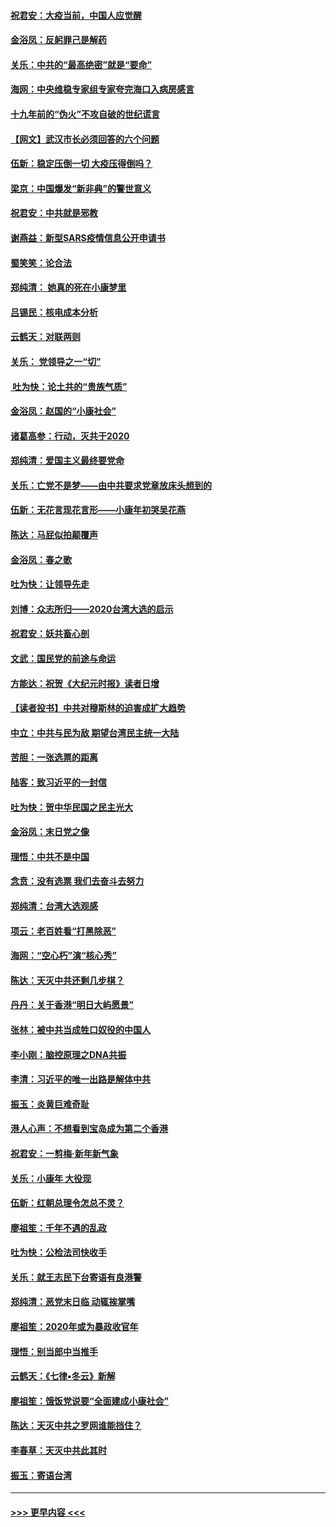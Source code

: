#### [祝君安：大疫当前，中国人应觉醒](../pages/nsc993/n11821946.md?t=01270355) 
#### [金浴凤：反躬罪己是解药](../pages/nsc993/n11820280.md?t=01270355) 
#### [关乐：中共的“最高绝密”就是“要命”](../pages/nsc993/n11816946.md?t=01270355) 
#### [海网：中央维稳专家组专家夸完海口入病房感言](../pages/nsc993/n11815138.md?t=01270355) 
#### [十九年前的“伪火”不攻自破的世纪谎言](../pages/nsc993/n11813238.md?t=01270355) 
#### [【网文】武汉市长必须回答的六个问题](../pages/nsc993/n11813848.md?t=01270355) 
#### [伍新：稳定压倒一切 大疫压得倒吗？](../pages/nsc993/n11812634.md?t=01270355) 
#### [梁京：中国爆发“新非典”的警世意义](../pages/nsc993/n11812554.md?t=01270355) 
#### [祝君安：中共就是邪教](../pages/nsc993/n11812431.md?t=01270355) 
#### [谢燕益：新型SARS疫情信息公开申请书](../pages/nsc993/n11808840.md?t=01270355) 
#### [蜀笑笑：论合法](../pages/nsc993/n11808064.md?t=01270355) 
#### [郑纯清： 她真的死在小康梦里](../pages/nsc993/n11806623.md?t=01270355) 
#### [吕锡民：核电成本分析](../pages/nsc993/n11806284.md?t=01270355) 
#### [云鹤天：对联两则](../pages/nsc993/n11805957.md?t=01270355) 
#### [关乐： 党领导之一“切”](../pages/nsc993/n11804505.md?t=01270355) 
#### [ 吐为快：论土共的“贵族气质”](../pages/nsc993/n11804490.md?t=01270355) 
#### [金浴凤：赵国的“小康社会”](../pages/nsc993/n11804452.md?t=01270355) 
#### [诸葛高参：行动，灭共于2020](../pages/nsc993/n11804120.md?t=01270355) 
#### [郑纯清：爱国主义最终要党命](../pages/nsc993/n11802197.md?t=01270355) 
#### [关乐：亡党不是梦——由中共要求党章放床头想到的](../pages/nsc993/n11802156.md?t=01270355) 
#### [伍新：无花言现花言形——小康年初哭吴花燕](../pages/nsc993/n11800044.md?t=01270355) 
#### [陈达：马屁似拍颠覆声](../pages/nsc993/n11800010.md?t=01270355) 
#### [金浴凤：春之歌](../pages/nsc993/n11797687.md?t=01270355) 
#### [吐为快：让领导先走](../pages/nsc993/n11797512.md?t=01270355) 
#### [刘博：众志所归——2020台湾大选的启示](../pages/nsc993/n11796878.md?t=01270355) 
#### [祝君安：妖共畜心剖](../pages/nsc993/n11794273.md?t=01270355) 
#### [文武：国民党的前途与命运](../pages/nsc993/n11794198.md?t=01270355) 
#### [方能达：祝贺《大纪元时报》读者日增](../pages/nsc993/n11793807.md?t=01270355) 
#### [【读者投书】中共对穆斯林的迫害成扩大趋势](../pages/nsc993/n11791371.md?t=01270355) 
#### [中立：中共与民为敌 期望台湾民主统一大陆](../pages/nsc993/n11790392.md?t=01270355) 
#### [苦胆：一张选票的距离](../pages/nsc993/n11788914.md?t=01270355) 
#### [陆客：致习近平的一封信](../pages/nsc993/n11788867.md?t=01270355) 
#### [吐为快：贺中华民国之民主光大](../pages/nsc993/n11788618.md?t=01270355) 
#### [金浴凤：末日党之像](../pages/nsc993/n11787475.md?t=01270355) 
#### [理悟：中共不是中国](../pages/nsc993/n11787463.md?t=01270355) 
#### [念贲：没有选票  我们去奋斗去努力](../pages/nsc993/n11787398.md?t=01270355) 
#### [郑纯清：台湾大选观感](../pages/nsc993/n11786210.md?t=01270355) 
#### [项云：老百姓看“打黑除恶”](../pages/nsc993/n11785398.md?t=01270355) 
#### [海网：“空心朽”演“核心秀”](../pages/nsc993/n11783874.md?t=01270355) 
#### [陈达：天灭中共还剩几步棋？](../pages/nsc993/n11783719.md?t=01270355) 
#### [丹丹：关于香港“明日大屿愿景”](../pages/nsc993/n11783273.md?t=01270355) 
#### [张林：被中共当成牲口奴役的中国人](../pages/nsc993/n11782397.md?t=01270355) 
#### [李小刚：脑控原理之DNA共振](../pages/nsc993/n11780962.md?t=01270355) 
#### [李清：习近平的唯一出路是解体中共](../pages/nsc993/n11780866.md?t=01270355) 
#### [振玉：炎黄巨难奇耻](../pages/nsc993/n11779632.md?t=01270355) 
#### [港人心声：不想看到宝岛成为第二个香港](../pages/nsc993/n11778817.md?t=01270355) 
#### [祝君安：一剪梅‧新年新气象](../pages/nsc993/n11776340.md?t=01270355) 
#### [关乐：小康年 大役现](../pages/nsc993/n11774213.md?t=01270355) 
#### [伍新：红朝总理令怎总不灵？](../pages/nsc993/n11770813.md?t=01270355) 
#### [廖祖笙：千年不遇的乱政](../pages/nsc993/n11770373.md?t=01270355) 
#### [吐为快：公检法司快收手](../pages/nsc993/n11770359.md?t=01270355) 
#### [关乐：就王志民下台寄语有良港警](../pages/nsc993/n11769903.md?t=01270355) 
#### [郑纯清：恶党末日临 动辄挨掌嘴](../pages/nsc993/n11769356.md?t=01270355) 
#### [廖祖笙：2020年或为暴政收官年](../pages/nsc993/n11768216.md?t=01270355) 
#### [理悟：别当郎中当推手](../pages/nsc993/n11768243.md?t=01270355) 
#### [云鹤天：《七律▪冬云》新解](../pages/nsc993/n11768204.md?t=01270355) 
#### [廖祖笙：饿饭党说要“全面建成小康社会”](../pages/nsc993/n11767482.md?t=01270355) 
#### [陈达：天灭中共之罗网谁能挡住？](../pages/nsc993/n11767465.md?t=01270355) 
#### [李春草：天灭中共此其时](../pages/nsc993/n11767452.md?t=01270355) 
#### [振玉：寄语台湾](../pages/nsc993/n11767432.md?t=01270355) 

----
#### [ >>> 更早内容 <<< ](../indexes/nsc993-earlier.md)
